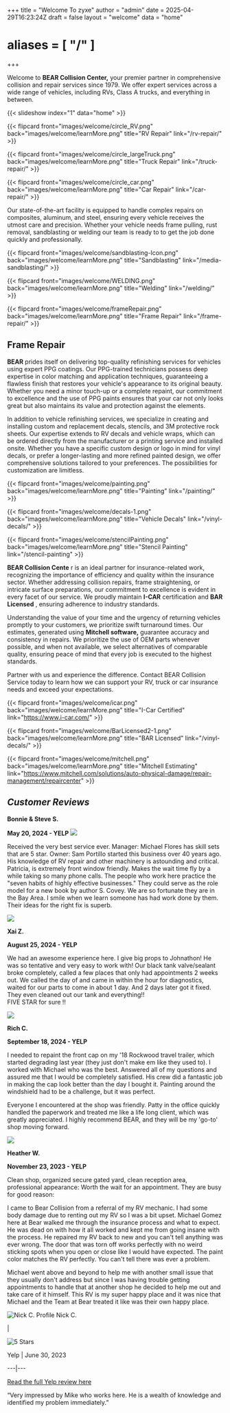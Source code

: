 +++
title = "Welcome To zyxe"
author = "admin"
date = 2025-04-29T16:23:24Z
draft = false
layout = "welcome"
data = "home"
# aliases  = [ "/" ]
+++

Welcome to **BEAR Collision Center,** your premier partner in comprehensive
collision and repair services since 1979. We offer expert services across a
wide range of vehicles, including RVs, Class A trucks, and everything in
between.

{{< slideshow index="1" data="home" >}}

{{< flipcard front="images/welcome/circle_RV.png" back="images/welcome/learnMore.png" title="RV Repair" link="/rv-repair/" >}}

{{< flipcard front="images/welcome/circle_largeTruck.png" back="images/welcome/learnMore.png" title="Truck Repair" link="/truck-repair/" >}}

{{< flipcard front="images/welcome/circle_car.png" back="images/welcome/learnMore.png" title="Car Repair" link="/car-repair/" >}}


Our state-of-the-art facility is equipped to handle complex repairs on
composites, aluminum, and steel, ensuring every vehicle receives the utmost
care and precision. Whether your vehicle needs frame pulling, rust removal,
sandblasting or welding our team is ready to to get the job done quickly and
professionally.

{{< flipcard front="images/welcome/sandblasting-Icon.png" back="images/welcome/learnMore.png" title="Sandblasting" link="/media-sandblasting/" >}}

{{< flipcard front="images/welcome/WELDING.png" back="images/welcome/learnMore.png" title="Welding" link="/welding/" >}}

{{< flipcard front="images/welcome/frameRepair.png" back="images/welcome/learnMore.png" title="Frame Repair" link="/frame-repair/" >}}


## Frame Repair

**BEAR** prides itself on delivering top-quality refinishing services for
vehicles using expert PPG coatings. Our PPG-trained technicians possess deep
expertise in color matching and application techniques, guaranteeing a
flawless finish that restores your vehicle's appearance to its original
beauty. Whether you need a minor touch-up or a complete repaint, our
commitment to excellence and the use of PPG paints ensures that your car not
only looks great but also maintains its value and protection against the
elements.

In addition to vehicle refinishing services, we specialize in creating and
installing custom and replacement decals, stencils, and 3M protective rock
sheets. Our expertise extends to RV decals and vehicle wraps, which can be
ordered directly from the manufacturer or a printing service and installed
onsite. Whether you have a specific custom design or logo in mind for vinyl
decals, or prefer a longer-lasting and more refined painted design, we offer
comprehensive solutions tailored to your preferences. The possibilities for
customization are limitless.



{{< flipcard front="images/welcome/painting.png" back="images/welcome/learnMore.png" title="Painting" link="/painting/" >}}

{{< flipcard front="images/welcome/decals-1.png" back="images/welcome/learnMore.png" title="Vehicle Decals" link="/vinyl-decals/" >}}

{{< flipcard front="images/welcome/stencilPainting.png" back="images/welcome/learnMore.png" title="Stencil Painting" link="/stencil-painting" >}}
 

**BEAR Collision Cente** r is an ideal partner for insurance-related work,
recognizing the importance of efficiency and quality within the insurance
sector. Whether addressing collision repairs, frame straightening, or
intricate surface preparations, our commitment to excellence is evident in
every facet of our service. We proudly maintain **I-CAR** certification and
**BAR Licensed** , ensuring adherence to industry standards.

Understanding the value of your time and the urgency of returning vehicles
promptly to your customers, we prioritize swift turnaround times. Our
estimates, generated using **Mitchell software,** guarantee accuracy and
consistency in repairs. We prioritize the use of OEM parts whenever possible,
and when not available, we select alternatives of comparable quality, ensuring
peace of mind that every job is executed to the highest standards.

Partner with us and experience the difference. Contact BEAR Collision Service
today to learn how we can support your RV, truck or car insurance needs and
exceed your expectations.

{{< flipcard front="images/welcome/icar.png" back="images/welcome/learnMore.png" title="I-Car Certified" link="https://www.i-car.com/" >}}

{{< flipcard front="images/welcome/BarLicensed2-1.png" back="images/welcome/learnMore.png" title="BAR Licensed" link="/vinyl-decals/" >}}

{{< flipcard front="images/welcome/mitchell.png" back="images/welcome/learnMore.png" title="Mitchell Estimating" link="https://www.mitchell.com/solutions/auto-physical-damage/repair-management/repaircenter" >}}




## **_Customer Reviews_**


**Bonnie & Steve S.**

**May 20, 2024 - YELP**
![](images/welcome/image.png)

Received the very best service ever. Manager: Michael Flores has skill sets
that are 5 star. Owner: Sam Portillo started this business over 40 years ago.
His knowledge of RV repair and other machinery is astounding and critical.
Patricia, is extremely front window friendly. Makes the wait time fly by a
while taking so many phone calls. The people who work here practice the "seven
habits of highly effective businesses." They could serve as the role model for
a new book by author S. Covey. We are so fortunate they are in the Bay Area. I
smile when we learn someone has had work done by them. Their ideas for the
right fix is superb.

![](images/welcome/image.png)

**Xai Z.**

**August 25, 2024 - YELP**

We had an awesome experience here. I give big props to Johnathon! He was so
tentative and very easy to work with! Our black tank valve/sealant broke
completely, called a few places that only had appointments 2 weeks out. We
called the day of and came in within the hour for diagnostics, waited for our
parts to come in about 1 day. And 2 days later got it fixed. They even cleaned
out our tank and everything!!  
FIVE STAR for sure !!

![](images/welcome/image.png)

**Rich C.**

**September 18, 2024 - YELP**

I needed to repaint the front cap on my '18 Rockwood travel trailer, which
started degrading last year (they just don't make em like they used to). I
worked with Michael who was the best. Answered all of my questions and assured
me that I would be completely satisfied. His crew did a fantastic job in
making the cap look better than the day I bought it. Painting around the
windshield had to be a challenge, but it was perfect.  
  
Everyone I encountered at the shop was friendly. Patty in the office quickly
handled the paperwork and treated me like a life long client, which was
greatly appreciated. I highly recommend BEAR, and they will be my 'go-to' shop
moving forward.

![](images/welcome/image.png)

**Heather W.**

**November 23, 2023 - YELP**

Clean shop, organized secure gated yard, clean reception area, professional
appearance: Worth the wait for an appointment. They are busy for good reason:  
  
I came to Bear Collision from a referral of my RV mechanic. I had some body
damage due to renting out my RV so I was a bit upset. Michael Gomez here at
Bear walked me through the insurance process and what to expect. He was dead
on with how it all worked and kept me from going insane with the process. He
repaired my RV back to new and you can't tell anything was ever wrong. The
door that was torn off works perfectly with no weird sticking spots when you
open or close like I would have expected. The paint color matches the RV
perfectly. You can't tell there was ever a problem.  
  
Michael went above and beyond to help me with another small issue that they
usually don't address but since I was having trouble getting appointments to
handle that at another shop he decided to help me out and take care of it
himself. This RV is my super happy place and it was nice that Michael and the
Team at Bear treated it like was their own happy place.

![Nick C. Profile](images/welcome/image-5.png)
Nick C.

|

![5 Stars](https://cabear.com/wp-content/uploads/2024/12/image-3.png)

Yelp | June 30, 2023  
  
---|---
  
[Read the full Yelp review here](https://www.yelp.com/biz/bear-collision-and-service-center-hayward-6?hrid=K_R5r4bNUdkb3xUMR8dYtA&utm_campaign=www_review_share_popup&utm_medium=copy_link&utm_source=\(direct\))

“Very impressed by Mike who works here. He is a wealth of knowledge and identified my problem immediately.”
